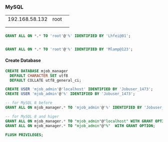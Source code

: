 

### MySQL

|                |      |      |
| -------------- | ---- | ---- |
| 192.168.58.132 | root |      |
|                |      |      |
|                |      |      |



#### 

```sql
GRANT ALL ON *.* TO 'root'@'%' IDENTIFIED BY 'Lhfei@01';


GRANT ALL ON *.* TO 'root'@'%' IDENTIFIED BY 'Mlamp@123';
```



#### Create Database

```sql
CREATE DATABASE mjob_manager
  DEFAULT CHARACTER SET utf8
  DEFAULT COLLATE utf8_general_ci;

CREATE USER 'mjob_admin'@'localhost' IDENTIFIED BY 'Jobuser_1473';
CREATE USER 'mjob_admin'@'%' IDENTIFIED BY 'Jobuser_1473';

-- for MySQL 8 before
GRANT ALL ON mjob_manager.* TO 'mjob_admin'@'%' IDENTIFIED BY 'Jobuser_1473';

-- for MySQL 8 and higer
GRANT ALL ON mjob_manager.* TO "mjob_admin"@"localhost" WITH GRANT OPTION;
GRANT ALL ON mjob_manager.* TO "mjob_admin"@"%"  WITH GRANT OPTION;

FLUSH PRIVILEGES;
```

